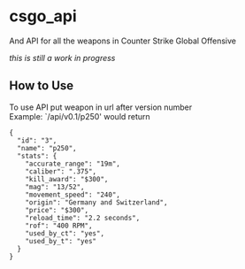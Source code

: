 # csgo_api
And API for all the weapons in Counter Strike Global Offensive 

*this is still a work in progress*

## How to Use
To use API put weapon in url after version number  
Example: `/api/v0.1/p250' would return
```
{
  "id": "3", 
  "name": "p250", 
  "stats": {
    "accurate_range": "19m", 
    "caliber": ".375", 
    "kill_award": "$300", 
    "mag": "13/52", 
    "movement_speed": "240", 
    "origin": "Germany and Switzerland", 
    "price": "$300", 
    "reload_time": "2.2 seconds", 
    "rof": "400 RPM", 
    "used_by_ct": "yes", 
    "used_by_t": "yes"
  }
}
```

